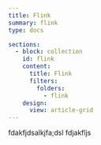 ```yaml
---
title: Flink
summary: flink
type: docs

sections:
  - block: collection
    id: flink
    content:
      title: Flink
      filters:
        folders:
          - flink
    design:
      view: article-grid
---
```



fdakfjdsalkjfa;dsl
fdjakfljs